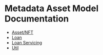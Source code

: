 # Metadata Asset Model Documentation

- [Asset/NFT](asset.md)
- [Loan](loan.md)
- [Loan Servicing](servicing.md)
- [Util](util.md)
